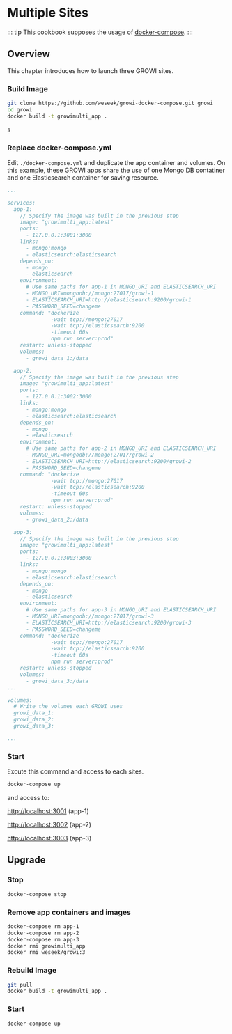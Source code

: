 # Multiple Sites

::: tip
This cookbook supposes the usage of [docker-compose](../getting-started/docker-compose.md).
:::

## Overview

This chapter introduces how to launch three GROWI sites.

### Build Image

```bash
git clone https://github.com/weseek/growi-docker-compose.git growi
cd growi
docker build -t growimulti_app .
```
s
### Replace docker-compose.yml

Edit `./docker-compose.yml` and duplicate the app container and volumes. On this example, these GROWI apps share the use of one Mongo DB contatiner and one Elasticsearch container for saving resource.

```text:docker-compose.yml
...

services:
  app-1:
    // Specify the image was built in the previous step
    image: "growimulti_app:latest"
    ports:
      - 127.0.0.1:3001:3000
    links:
      - mongo:mongo
      - elasticsearch:elasticsearch
    depends_on:
      - mongo
      - elasticsearch
    environment:
      # Use same paths for app-1 in MONGO_URI and ELASTICSEARCH_URI
      - MONGO_URI=mongodb://mongo:27017/growi-1
      - ELASTICSEARCH_URI=http://elasticsearch:9200/growi-1
      - PASSWORD_SEED=changeme
    command: "dockerize
              -wait tcp://mongo:27017
              -wait tcp://elasticsearch:9200
              -timeout 60s
              npm run server:prod"
    restart: unless-stopped
    volumes:
      - growi_data_1:/data

  app-2:
    // Specify the image was built in the previous step
    image: "growimulti_app:latest"
    ports:
      - 127.0.0.1:3002:3000
    links:
      - mongo:mongo
      - elasticsearch:elasticsearch
    depends_on:
      - mongo
      - elasticsearch
    environment:
      # Use same paths for app-2 in MONGO_URI and ELASTICSEARCH_URI
      - MONGO_URI=mongodb://mongo:27017/growi-2
      - ELASTICSEARCH_URI=http://elasticsearch:9200/growi-2
      - PASSWORD_SEED=changeme
    command: "dockerize
              -wait tcp://mongo:27017
              -wait tcp://elasticsearch:9200
              -timeout 60s
              npm run server:prod"
    restart: unless-stopped
    volumes:
      - growi_data_2:/data

  app-3:
    // Specify the image was built in the previous step
    image: "growimulti_app:latest"
    ports:
      - 127.0.0.1:3003:3000
    links:
      - mongo:mongo
      - elasticsearch:elasticsearch
    depends_on:
      - mongo
      - elasticsearch
    environment:
      # Use same paths for app-3 in MONGO_URI and ELASTICSEARCH_URI
      - MONGO_URI=mongodb://mongo:27017/growi-3
      - ELASTICSEARCH_URI=http://elasticsearch:9200/growi-3
      - PASSWORD_SEED=changeme
    command: "dockerize
              -wait tcp://mongo:27017
              -wait tcp://elasticsearch:9200
              -timeout 60s
              npm run server:prod"
    restart: unless-stopped
    volumes:
      - growi_data_3:/data
...

volumes:
  # Write the volumes each GROWI uses
  growi_data_1:
  growi_data_2:
  growi_data_3:

...
```

### Start
Excute this command and access to each sites.

```bash
docker-compose up
```

and access to:

[http://localhost:3001](http://localhost:3001) (app-1)

[http://localhost:3002](http://localhost:3002) (app-2)

[http://localhost:3003](http://localhost:3003) (app-3)


## Upgrade

### Stop

```bash
docker-compose stop
```

### Remove app containers and images

```bash
docker-compose rm app-1
docker-compose rm app-2
docker-compose rm app-3
docker rmi growimulti_app
docker rmi weseek/growi:3
```

### Rebuild Image

```bash
git pull
docker build -t growimulti_app .
```

### Start

```bash
docker-compose up
```

